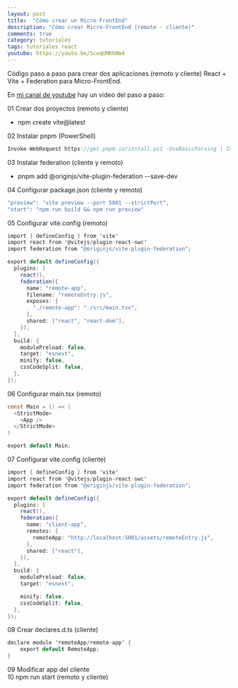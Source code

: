 ```yaml
---
layout: post
title:  "Cómo crear un Micro-FrontEnd"
description: "Cómo crear Micro-FrontEnd (remote - cliente)"
comments: true
category: tutoriales
tags: tutoriales react
youtube: https://youtu.be/ScwqUMKhNm4
---
```

Código paso a paso para crear dos aplicaciones (remoto y cliente) React + Vite + Federation para Micro-FrontEnd.

En <a target="_blank" href="{{ page.youtube }}">mi canal de youtube</a> hay un video del paso a paso:
 
01 Crear dos proyectos (remoto y cliente)
- npm create vite@latest

02 Instalar pnpm (PowerShell)
```csharp
Invoke-WebRequest https://get.pnpm.io/install.ps1 -UseBasicParsing | Invoke-Expression
```

03 Instalar federation (cliente y remoto)
- pnpm add @originjs/vite-plugin-federation --save-dev

04 Configurar package.json (cliente y remoto)  
```csharp
"preview": "vite preview --port 5001 --strictPort",
"start": "npm run build && npm run preview"
```

05 Configurar vite.config (remoto)
```csharp
import { defineConfig } from 'vite'
import react from '@vitejs/plugin-react-swc'
import federation from "@originjs/vite-plugin-federation";

export default defineConfig({
  plugins: [
    react(),
    federation({
      name: "remote-app",
      filename: "remoteEntry.js",
      exposes: {
        "./remote-app": "./src/main.tsx",
      },
      shared: ["react", "react-dom"],
    }),
  ],
  build: {
    modulePreload: false,
    target: "esnext",
    minify: false,
    cssCodeSplit: false,
  },
});
```

06 Configurar main.tsx (remoto)
```csharp
const Main = () => (
  <StrictMode>
    <App />
  </StrictMode>
)

export default Main;
```

07 Configurar vite.config (cliente)  
```csharp
import { defineConfig } from 'vite'
import react from '@vitejs/plugin-react-swc'
import federation from "@originjs/vite-plugin-federation";

export default defineConfig({
  plugins: [
    react(),
    federation({
      name: "client-app",
      remotes: {
        remoteApp: "http://localhost:5001/assets/remoteEntry.js",
      },
      shared: ["react"],
    }),
  ],
  build: {
    modulePreload: false,
    target: "esnext",

    minify: false,
    cssCodeSplit: false,
  },
});
```

08 Crear declares.d.ts (cliente)   
```csharp
declare module 'remoteApp/remote-app' {
    export default RemoteApp;
}
```

09 Modificar app del cliente  
10 npm run start (remoto y cliente)

